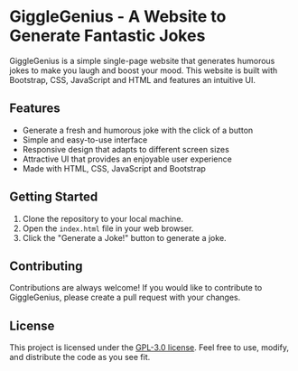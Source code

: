 # GiggleGenius - A Website to Generate Fantastic Jokes
GiggleGenius is a simple single-page website that generates humorous jokes to make you laugh and boost your mood. This website is built with Bootstrap, CSS, JavaScript and HTML and features an intuitive UI.

## Features
- Generate a fresh and humorous joke with the click of a button
- Simple and easy-to-use interface
- Responsive design that adapts to different screen sizes
- Attractive UI that provides an enjoyable user experience
- Made with HTML, CSS, JavaScript and Bootstrap

## Getting Started
1. Clone the repository to your local machine.
2. Open the `index.html` file in your web browser.
3. Click the "Generate a Joke!" button to generate a joke.

## Contributing
Contributions are always welcome! If you would like to contribute to GiggleGenius, please create a pull request with your changes.

## License
This project is licensed under the [GPL-3.0 license](https://github.com/ronit-bhati/gigglegenius/blob/master/LICENSE). Feel free to use, modify, and distribute the code as you see fit.
